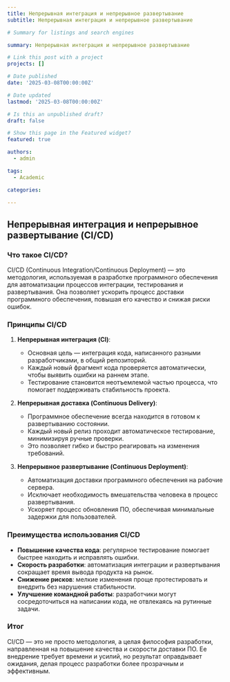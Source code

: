 ```yaml
---
title: Непрерывная интеграция и непрерывное развертывание
subtitle: Непрерывная интеграция и непрерывное развертывание

# Summary for listings and search engines

summary: Непрерывная интеграция и непрерывное развертывание

# Link this post with a project
projects: []

# Date published
date: '2025-03-08T00:00:00Z'

# Date updated
lastmod: '2025-03-08T00:00:00Z'

# Is this an unpublished draft?
draft: false

# Show this page in the Featured widget?
featured: true

authors:
  - admin

tags:
  - Academic

categories:
  
---
```


## Непрерывная интеграция и непрерывное развертывание (CI/CD)

### Что такое CI/CD?

CI/CD (Continuous Integration/Continuous Deployment) — это методология, используемая в разработке программного обеспечения для автоматизации процессов интеграции, тестирования и развертывания. Она позволяет ускорить процесс доставки программного обеспечения, повышая его качество и снижая риски ошибок.

### Принципы CI/CD

1. **Непрерывная интеграция (CI)**:
   - Основная цель — интеграция кода, написанного разными разработчиками, в общий репозиторий.
   - Каждый новый фрагмент кода проверяется автоматически, чтобы выявить ошибки на раннем этапе.
   - Тестирование становится неотъемлемой частью процесса, что помогает поддерживать стабильность проекта.

2. **Непрерывная доставка (Continuous Delivery)**:
   - Программное обеспечение всегда находится в готовом к развертыванию состоянии.
   - Каждый новый релиз проходит автоматическое тестирование, минимизируя ручные проверки.
   - Это позволяет гибко и быстро реагировать на изменения требований.

3. **Непрерывное развертывание (Continuous Deployment)**:
   - Автоматизация доставки программного обеспечения на рабочие сервера.
   - Исключает необходимость вмешательства человека в процесс развертывания.
   - Ускоряет процесс обновления ПО, обеспечивая минимальные задержки для пользователей.

### Преимущества использования CI/CD

- **Повышение качества кода**: регулярное тестирование помогает быстрее находить и исправлять ошибки.
- **Скорость разработки**: автоматизация интеграции и развертывания сокращает время вывода продукта на рынок.
- **Снижение рисков**: мелкие изменения проще протестировать и внедрить без нарушения стабильности.
- **Улучшение командной работы**: разработчики могут сосредоточиться на написании кода, не отвлекаясь на рутинные задачи.

### Итог

CI/CD — это не просто методология, а целая философия разработки, направленная на повышение качества и скорости доставки ПО. Ее внедрение требует времени и усилий, но результат оправдывает ожидания, делая процесс разработки более прозрачным и эффективным.
